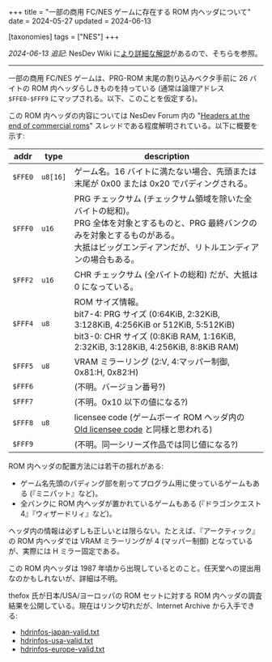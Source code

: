 +++
title = "一部の商用 FC/NES ゲームに存在する ROM 内ヘッダについて"
date = 2024-05-27
updated = 2024-06-13

[taxonomies]
tags = ["NES"]
+++

*2024-06-13 追記*: NesDev Wiki に[より詳細な解説](https://www.nesdev.org/wiki/Nintendo_header)があるので、そちらを参照。

----

一部の商用 FC/NES ゲームは、PRG-ROM 末尾の割り込みベクタ手前に 26 バイトの ROM 内ヘッダらしきものを持っている (通常は論理アドレス `$FFE0-$FFF9` にマップされる。以下、このことを仮定する)。

この ROM 内ヘッダの内容については NesDev Forum 内の "[Headers at the end of commercial roms](https://forums.nesdev.org/viewtopic.php?t=6078)" スレッドである程度解明されている。以下に概要を示す:

| addr | type | description |
| --   | --   | --          |
| `$FFE0` | `u8[16]` | ゲーム名。16 バイトに満たない場合、先頭または末尾が 0x00 または 0x20 でパディングされる。 |
| `$FFF0` | `u16` | PRG チェックサム (チェックサム領域を除いた全バイトの総和)。<br>PRG 全体を対象とするものと、PRG 最終バンクのみを対象とするものがある。<br>大抵はビッグエンディアンだが、リトルエンディアンの場合もある。 |
| `$FFF2` | `u16` | CHR チェックサム (全バイトの総和) だが、大抵は 0 になっている。 |
| `$FFF4` | `u8` | ROM サイズ情報。<br>bit7-4: PRG サイズ (0:64KiB, 2:32KiB, 3:128KiB, 4:256KiB or 512KiB, 5:512KiB)<br>bit3-0: CHR サイズ (0:8KiB RAM, 1:16KiB, 2:32KiB, 3:128KiB, 4:256KiB, 8:8KiB RAM) |
| `$FFF5` | `u8` | VRAM ミラーリング (2:V, 4:マッパー制御, 0x81:H, 0x82:H) |
| `$FFF6` | | (不明。バージョン番号?) |
| `$FFF7` | | (不明。0x10 以下の値になる?) |
| `$FFF8` | `u8` | licensee code (ゲームボーイ ROM ヘッダ内の [Old licensee code](https://gbdev.io/pandocs/The_Cartridge_Header.html#014b--old-licensee-code) と同様と思われる) |
| `$FFF9` | | (不明。同一シリーズ作品では同じ値になる?) |

ROM 内ヘッダの配置方法には若干の揺れがある:

* ゲーム名先頭のパディング部を削ってプログラム用に使っているゲームもある (『ミニパット』など)。
* 全バンクに ROM 内ヘッダが置かれているゲームもある (『ドラゴンクエスト4』『ウィザードリィ』など)。

ヘッダ内の情報は必ずしも正しいとは限らない。たとえば、『アークティック』の ROM 内ヘッダでは VRAM ミラーリングが 4 (マッパー制御) となっているが、実際には H ミラー固定である。

この ROM 内ヘッダは 1987 年頃から出現しているとのこと。任天堂への提出用なのかもしれないが、詳細は不明。

thefox 氏が日本/USA/ヨーロッパの ROM セットに対する ROM 内ヘッダの調査結果を公開している。現在はリンク切れだが、Internet Archive から入手できる:

* [hdrinfos-japan-valid.txt](https://web.archive.org/web/20140922133709/http://thefox.aspekt.fi/hdrinfos-japan-valid.txt)
* [hdrinfos-usa-valid.txt](https://web.archive.org/web/20140922133708/http://thefox.aspekt.fi/hdrinfos-usa-valid.txt)
* [hdrinfos-europe-valid.txt](https://web.archive.org/web/20140922133708/http://thefox.aspekt.fi/hdrinfos-europe-valid.txt)
